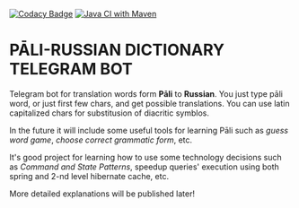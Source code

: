 [![Codacy Badge](https://app.codacy.com/project/badge/Grade/c4c951e82fb84ed8a9f89e52edb2f1ea)](https://www.codacy.com/gh/Rekotek/pali-dictionary-bot/dashboard?utm_source=github.com&amp;utm_medium=referral&amp;utm_content=Rekotek/pali-dictionary-bot&amp;utm_campaign=Badge_Grade)
[![Java CI with Maven](https://github.com/Rekotek/pali-dictionary-bot/actions/workflows/maven.yml/badge.svg)](https://github.com/Rekotek/pali-dictionary-bot/actions/workflows/maven.yml)

# PĀLI-RUSSIAN DICTIONARY TELEGRAM BOT

Telegram bot for translation words form <b>Pāli</b> to <b>Russian</b>. You just type pāli word, or just first few chars, and get possible translations.
You can use latin capitalized chars for substitusion of diacritic symblos.

In the future it will include some useful tools for learning Pāli such as _guess word game_, _choose correct grammatic form_, etc.

It's good project for learning how to use some technology decisions such as _Command and State Patterns_, speedup queries' execution using both spring and 2-nd level hibernate cache, etc.
 
More detailed explanations will be published later!
